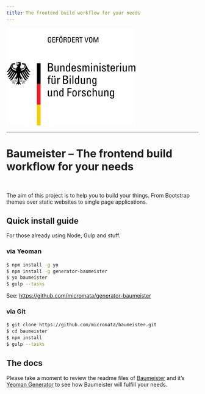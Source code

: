```yaml
---
title: The frontend build workflow for your needs
---
```


<img alt="" class="bmbf" src="assets/img/bmbf.svg">

----

<div class="text-center">
	<h1>Baumeister – The frontend build workflow for your needs</h1>
</div>

<p class="text-center logo-wrapper">
	<img alt="" class="logo" src="https://cdn.rawgit.com/micromata/baumeister-media/49bb43d/dist/Baumeister-Logo-Default.svg">
</p>

<p class="lead">The aim of this project is to help you to build your things. From Bootstrap themes over static websites to single page applications.</p>

## Quick install guide

For those already using Node, Gulp and stuff.

### via Yeoman

```bash
$ npm install -g yo
$ npm install -g generator-baumeister
$ yo baumeister
$ gulp --tasks
```

See: <https://github.com/micromata/generator-baumeister>

### via Git

```bash
$ git clone https://github.com/micromata/baumeister.git
$ cd baumeister
$ npm install
$ gulp --tasks
```

## The docs

Please take a moment to review the readme files of [Baumeister](https://github.com/micromata/baumeister#readme) and it’s [Yeoman Generator](https://github.com/micromata/generator-baumeister#readme) to see how Baumeister will fulfill your needs.
